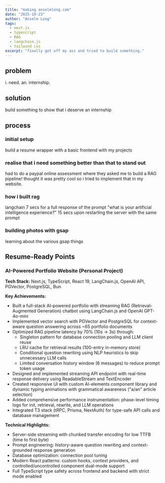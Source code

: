 ```yaml
---
title: "making anselmlong.com"
date: "2025-10-23"
author: "Anselm Long"
tags:
  - next.js
  - typescript
  - RAG
  - langchain.js
  - tailwind css
excerpt: "finally got off my ass and tried to build something."
---
```


## problem

i. need. an. internship. 

## solution

build something to show that i deserve an internship

## process

### initial setup

build a resume wrapper with a basic frontend with my projects

### realise that i need something better than that to stand out

had to do a paypal online assessment where they asked me to build a RAG pipeline! thought it was pretty cool so i tried to implement that in my website. 

### how i built rag

langchain
7 secs for a full response of the prompt "what is your artificial intelligence experience?"
15 secs upon restarting the server with the same prompt

### building photos with gsap

learning about the various gsap things



## Resume-Ready Points

### AI-Powered Portfolio Website (Personal Project)
**Tech Stack:** Next.js, TypeScript, React 19, LangChain.js, OpenAI API, PGVector, PostgreSQL, Bun

**Key Achievements:**
- Built a full-stack AI-powered portfolio with streaming RAG (Retrieval-Augmented Generation) chatbot using LangChain.js and OpenAI GPT-4o-mini
- Implemented vector search with PGVector and PostgreSQL for context-aware question answering across ~65 portfolio documents
- Optimized RAG pipeline latency by 70% (10s → 3s) through:
  - Singleton pattern for database connection pooling and LLM client reuse
  - LRU cache for retrieval results (100-entry in-memory store)
  - Conditional question rewriting using NLP heuristics to skip unnecessary LLM calls
  - Limited conversation history window (6 messages) to reduce prompt token usage
- Designed and implemented streaming API endpoint with real-time response delivery using ReadableStream and TextEncoder
- Created responsive UI with custom AI-elements component library and dynamic typing animations with grammatical awareness ("a/an" article selection)
- Added comprehensive performance instrumentation: phase-level timing logs for init, retrieval, rewrite, and LLM operations
- Integrated T3 stack (tRPC, Prisma, NextAuth) for type-safe API calls and database management

**Technical Highlights:**
- Server-side streaming with chunked transfer encoding for low TTFB (time to first byte)
- Prompt engineering: history-aware question rewriting and context-grounded response generation
- Database optimization: connection pool tuning
- Modern React patterns: custom hooks, context providers, and controlled/uncontrolled component dual-mode support
- Full TypeScript type safety across frontend and backend with strict mode enabled